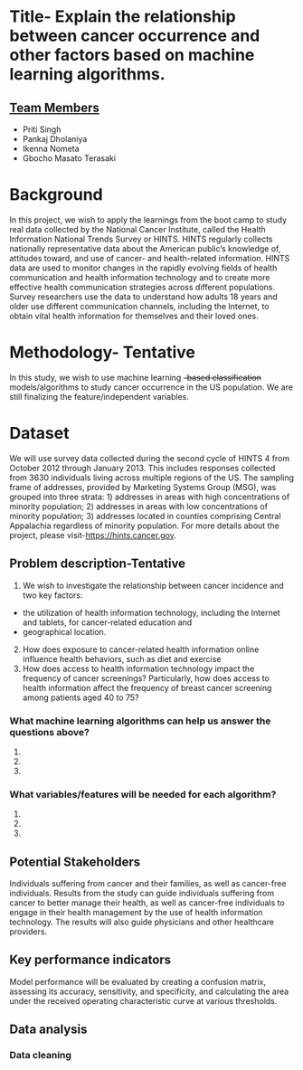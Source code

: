 # Title- Explain the relationship between cancer occurrence and other factors based on machine learning algorithms.  
## <u> Team Members </u>
- Priti Singh
- Pankaj Dholaniya
- Ikenna Nometa
- Gbocho Masato Terasaki

# Background
In this project, we wish to apply the learnings from the boot camp to study real data collected by the National Cancer Institute, called the Health Information National Trends Survey or HINTS.
HINTS regularly collects nationally representative data about the American public’s knowledge of, attitudes toward, and use of cancer- and health-related information. HINTS data are used to monitor changes in the rapidly evolving fields of health communication and health information technology and to create more effective health communication strategies across different populations. Survey researchers use the data to understand how adults 18 years and older use different communication channels, including the Internet, to obtain vital health information for themselves and their loved ones. 

# Methodology- Tentative

In this study, we wish to use machine learning ~~-based classification~~ models/algorithms to study cancer occurrence in the US population. We are still finalizing the feature/independent variables.

# Dataset
We will use survey data collected during the second cycle of HINTS 4 from October 2012 through January 2013. This includes responses collected from 3630 individuals living across multiple regions of the US. The sampling frame of addresses, provided by Marketing Systems Group (MSG), was grouped into three strata: 1) addresses in areas with high concentrations of minority population; 2) addresses in areas with low concentrations of minority population; 3) addresses located in counties comprising Central Appalachia regardless of minority population. For more details about the project, please visit-https://hints.cancer.gov.

## Problem description-Tentative 
1. We wish to investigate the relationship between cancer incidence and two key factors: 
  - the utilization of health information technology, including the Internet and tablets, for cancer-related education and
  - geographical location.
2. How does exposure to cancer-related health information online influence health behaviors, such as diet and exercise
3. How does access to health information technology impact the frequency of cancer screenings? Particularly, how does access to health information affect the frequency of breast cancer screening among patients aged 40 to 75?

### What machine learning algorithms can help us answer the questions above?
1.
2.
3.
### What variables/features will be needed for each algorithm?
1.
2.
3.

## Potential Stakeholders
Individuals suffering from cancer and their families, as well as cancer-free individuals. Results from the study can guide individuals suffering from cancer to better manage their health, as well as cancer-free individuals to engage in their health management by the use of health information technology. The results will also guide physicians and other healthcare providers.

## Key performance indicators 
Model performance will be evaluated by creating a confusion matrix, assessing its accuracy, sensitivity, and specificity, and calculating the area under the received operating characteristic curve at various thresholds.

## Data analysis 
### Data cleaning


